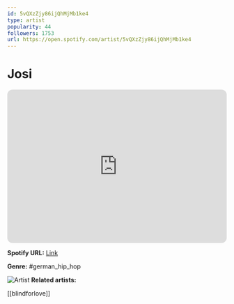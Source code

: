 ```yaml
---
id: 5vQXzZjy86ijQhMjMb1ke4
type: artist
popularity: 44
followers: 1753
url: https://open.spotify.com/artist/5vQXzZjy86ijQhMjMb1ke4
---
```

# Josi

<iframe style="border-radius:12px" src="https://open.spotify.com/embed/artist/5vQXzZjy86ijQhMjMb1ke4" width="100%" height="352" frameBorder="0" allowfullscreen="" allow="autoplay; clipboard-write; encrypted-media; fullscreen; picture-in-picture" loading="lazy"></iframe>

**Spotify URL:** [Link](https://open.spotify.com/artist/5vQXzZjy86ijQhMjMb1ke4)

**Genre:**  #german_hip_hop

![Artist](https://i.scdn.co/image/ab6761610000e5ebbe7c5afcc2bbf0df5272dc14)
**Related artists:**

[[blindforlove]]
